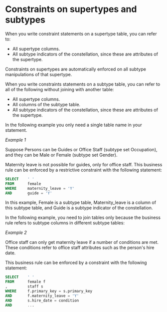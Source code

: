 # Constraints on supertypes and subtypes

When you write constraint statements on a supertype table, you can refer to:

- All supertype columns.
- All subtype indicators of the constellation, since these are attributes of the supertype.

Constraints on supertypes are automatically enforced on all subtype manipulations of that supertype.

When you write constraints statements on a subtype table, you can refer to all of the following without joining with another table:

- All supertype columns.
- All columns of the subtype table.
- All subtype indicators of the constellation, since these are attributes of the supertype.

In the following example you only need a single table name in your statement.

*Example 1*

Suppose Persons can be Guides or Office Staff (subtype set Occupation), and they can be Male or Female (subtype set Gender).

Maternity leave is not possible for guides, only for office staff. This business rule can be enforced by a restrictive constraint with the following statement:

```sql
SELECT    ' '
FROM      female
WHERE     maternity_leave = 'Y'
AND       guide = 'Y'
```

In this example, Female is a subtype table, Maternity_leave is a column of this subtype table, and Guide is a subtype indicator of the constellation.

In the following example, you need to join tables only because the business rule refers to subtype columns in different subtype tables:

*Example 2*

Office staff can only get maternity leave if a number of conditions are met. These conditions refer to office staff attributes such as the person's hire date.

This business rule can be enforced by a constraint with the following statement:

```sql
SELECT    ' '
FROM      female f
,         staff s
WHERE     f.primary_key = s.primary_key
AND       f.maternity_leave = 'Y'
AND       s.hire_date = condition
AND       ...
```